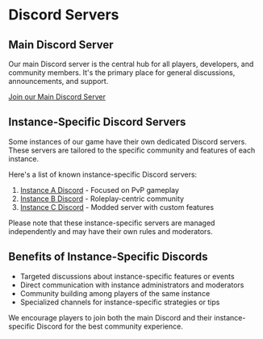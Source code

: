 # Discord Servers

## Main Discord Server

Our main Discord server is the central hub for all players, developers, and community members. It's the primary place for general discussions, announcements, and support.

[Join our Main Discord Server](https://discord.gg/mainserverlinkhere)

## Instance-Specific Discord Servers

Some instances of our game have their own dedicated Discord servers. These servers are tailored to the specific community and features of each instance.

Here's a list of known instance-specific Discord servers:

1. [Instance A Discord](https://discord.gg/instancealinkhere) - Focused on PvP gameplay
2. [Instance B Discord](https://discord.gg/instanceblinkhere) - Roleplay-centric community
3. [Instance C Discord](https://discord.gg/instanceclinkhere) - Modded server with custom features

Please note that these instance-specific servers are managed independently and may have their own rules and moderators.

## Benefits of Instance-Specific Discords

- Targeted discussions about instance-specific features or events
- Direct communication with instance administrators and moderators
- Community building among players of the same instance
- Specialized channels for instance-specific strategies or tips

We encourage players to join both the main Discord and their instance-specific Discord for the best community experience.
